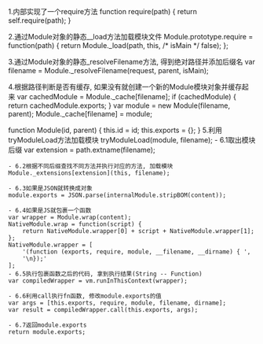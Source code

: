 1.内部实现了一个require方法
function require(path) {
  return self.require(path);
}

2.通过Module对象的静态__load方法加载模块文件
Module.prototype.require = function(path) {
  return Module._load(path, this, /* isMain */ false);
};

3.通过Module对象的静态_resolveFilename方法, 得到绝对路径并添加后缀名
var filename = Module._resolveFilename(request, parent, isMain);

4.根据路径判断是否有缓存, 如果没有就创建一个新的Module模块对象并缓存起来
var cachedModule = Module._cache[filename];
if (cachedModule) {
   return cachedModule.exports;
}
var module = new Module(filename, parent);
Module._cache[filename] = module;

function Module(id, parent) {
  this.id = id;
  this.exports = {};
}
5.利用tryModuleLoad方法加载模块
tryModuleLoad(module, filename);
    - 6.1取出模块后缀
    var extension = path.extname(filename);

    - 6.2根据不同后缀查找不同方法并执行对应的方法, 加载模块
    Module._extensions[extension](this, filename);

    - 6.3如果是JSON就转换成对象
    module.exports = JSON.parse(internalModule.stripBOM(content));

    - 6.4如果是JS就包裹一个函数
    var wrapper = Module.wrap(content);
    NativeModule.wrap = function(script) {
        return NativeModule.wrapper[0] + script + NativeModule.wrapper[1];
    };
    NativeModule.wrapper = [
        '(function (exports, require, module, __filename, __dirname) { ',
        '\n});'
    ];
    - 6.5执行包裹函数之后的代码, 拿到执行结果(String -- Function)
    var compiledWrapper = vm.runInThisContext(wrapper);

    - 6.6利用call执行fn函数, 修改module.exports的值
    var args = [this.exports, require, module, filename, dirname];
    var result = compiledWrapper.call(this.exports, args);

    - 6.7返回module.exports
    return module.exports;

